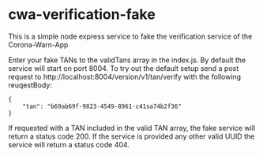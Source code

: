# cwa-verification-fake

This is a simple node express service to fake the verification service of the Corona-Warn-App

Enter your fake TANs to the validTans array in the index.js. By default the service will start on port 8004. To try out the default setup send a post request to http://localhost:8004/version/v1/tan/verify with the following reuqestBody:

```
{
    "tan": "b69ab69f-9823-4549-8961-c41sa74b2f36"
}
```

If requested with a TAN included in the valid TAN array, the fake service will return a status code 200. If the service is provided any other valid UUID the service will return a status code 404.
